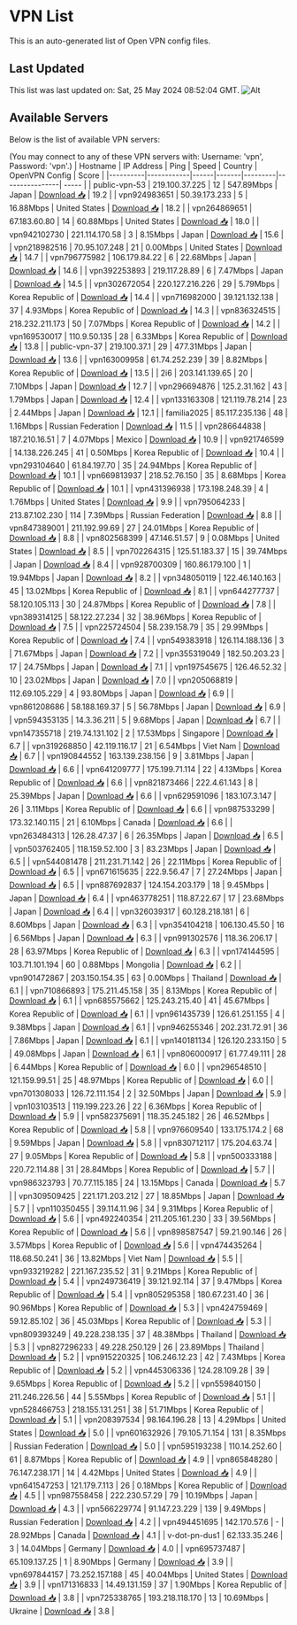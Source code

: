 # VPN List

This is an auto-generated list of Open VPN config files.

## Last Updated

This list was last updated on: Sat, 25 May 2024 08:52:04 GMT.
![Alt](https://repobeats.axiom.co/api/embed/186b98318ef1479477931607c1ad7d823f12451f.svg "Repobeats analytics image")

## Available Servers

Below is the list of available VPN servers:

(You may connect to any of these VPN servers with: Username: 'vpn', Password: 'vpn'.)
| Hostname | IP Address | Ping | Speed | Country | OpenVPN Config | Score |
|----------|------------|------|-------|---------|----------------| ----- |
| public-vpn-53 | 219.100.37.225 | 12 | 547.89Mbps | Japan | [Download 📥](./configs/server_0_JP.ovpn) | 19.2 |
| vpn924983651 | 50.39.173.233 | 5 | 16.88Mbps | United States | [Download 📥](./configs/server_1_US.ovpn) | 18.2 |
| vpn264869651 | 67.183.60.80 | 14 | 60.88Mbps | United States | [Download 📥](./configs/server_2_US.ovpn) | 18.0 |
| vpn942102730 | 221.114.170.58 | 3 | 8.15Mbps | Japan | [Download 📥](./configs/server_3_JP.ovpn) | 15.6 |
| vpn218982516 | 70.95.107.248 | 21 | 0.00Mbps | United States | [Download 📥](./configs/server_4_US.ovpn) | 14.7 |
| vpn796775982 | 106.179.84.22 | 6 | 22.68Mbps | Japan | [Download 📥](./configs/server_5_JP.ovpn) | 14.6 |
| vpn392253893 | 219.117.28.89 | 6 | 7.47Mbps | Japan | [Download 📥](./configs/server_6_JP.ovpn) | 14.5 |
| vpn302672054 | 220.127.216.226 | 29 | 5.79Mbps | Korea Republic of | [Download 📥](./configs/server_7_KR.ovpn) | 14.4 |
| vpn716982000 | 39.121.132.138 | 37 | 4.93Mbps | Korea Republic of | [Download 📥](./configs/server_8_KR.ovpn) | 14.3 |
| vpn836324515 | 218.232.211.173 | 50 | 7.07Mbps | Korea Republic of | [Download 📥](./configs/server_9_KR.ovpn) | 14.2 |
| vpn169530017 | 110.9.50.135 | 28 | 6.33Mbps | Korea Republic of | [Download 📥](./configs/server_10_KR.ovpn) | 13.8 |
| public-vpn-37 | 219.100.37.1 | 29 | 477.31Mbps | Japan | [Download 📥](./configs/server_11_JP.ovpn) | 13.6 |
| vpn163009958 | 61.74.252.239 | 39 | 8.82Mbps | Korea Republic of | [Download 📥](./configs/server_12_KR.ovpn) | 13.5 |
| 2i6 | 203.141.139.65 | 20 | 7.10Mbps | Japan | [Download 📥](./configs/server_13_JP.ovpn) | 12.7 |
| vpn296694876 | 125.2.31.162 | 43 | 1.79Mbps | Japan | [Download 📥](./configs/server_14_JP.ovpn) | 12.4 |
| vpn133163308 | 121.119.78.214 | 23 | 2.44Mbps | Japan | [Download 📥](./configs/server_15_JP.ovpn) | 12.1 |
| familia2025 | 85.117.235.136 | 48 | 1.16Mbps | Russian Federation | [Download 📥](./configs/server_16_RU.ovpn) | 11.5 |
| vpn286644838 | 187.210.16.51 | 7 | 4.07Mbps | Mexico | [Download 📥](./configs/server_17_MX.ovpn) | 10.9 |
| vpn921746599 | 14.138.226.245 | 41 | 0.50Mbps | Korea Republic of | [Download 📥](./configs/server_18_KR.ovpn) | 10.4 |
| vpn293104640 | 61.84.197.70 | 35 | 24.94Mbps | Korea Republic of | [Download 📥](./configs/server_19_KR.ovpn) | 10.1 |
| vpn669813937 | 218.52.76.150 | 35 | 8.68Mbps | Korea Republic of | [Download 📥](./configs/server_20_KR.ovpn) | 10.1 |
| vpn431396938 | 173.198.248.39 | 4 | 1.76Mbps | United States | [Download 📥](./configs/server_21_US.ovpn) | 9.9 |
| vpn795064233 | 213.87.102.230 | 114 | 7.39Mbps | Russian Federation | [Download 📥](./configs/server_22_RU.ovpn) | 8.8 |
| vpn847389001 | 211.192.99.69 | 27 | 24.01Mbps | Korea Republic of | [Download 📥](./configs/server_23_KR.ovpn) | 8.8 |
| vpn802568399 | 47.146.51.57 | 9 | 0.08Mbps | United States | [Download 📥](./configs/server_24_US.ovpn) | 8.5 |
| vpn702264315 | 125.51.183.37 | 15 | 39.74Mbps | Japan | [Download 📥](./configs/server_25_JP.ovpn) | 8.4 |
| vpn928700309 | 160.86.179.100 | 1 | 19.94Mbps | Japan | [Download 📥](./configs/server_26_JP.ovpn) | 8.2 |
| vpn348050119 | 122.46.140.163 | 45 | 13.02Mbps | Korea Republic of | [Download 📥](./configs/server_27_KR.ovpn) | 8.1 |
| vpn644277737 | 58.120.105.113 | 30 | 24.87Mbps | Korea Republic of | [Download 📥](./configs/server_28_KR.ovpn) | 7.8 |
| vpn389314125 | 58.122.27.234 | 32 | 38.96Mbps | Korea Republic of | [Download 📥](./configs/server_29_KR.ovpn) | 7.5 |
| vpn225724504 | 58.239.158.79 | 35 | 29.99Mbps | Korea Republic of | [Download 📥](./configs/server_30_KR.ovpn) | 7.4 |
| vpn549383918 | 126.114.188.136 | 3 | 71.67Mbps | Japan | [Download 📥](./configs/server_31_JP.ovpn) | 7.2 |
| vpn355319049 | 182.50.203.23 | 17 | 24.75Mbps | Japan | [Download 📥](./configs/server_32_JP.ovpn) | 7.1 |
| vpn197545675 | 126.46.52.32 | 10 | 23.02Mbps | Japan | [Download 📥](./configs/server_33_JP.ovpn) | 7.0 |
| vpn205068819 | 112.69.105.229 | 4 | 93.80Mbps | Japan | [Download 📥](./configs/server_34_JP.ovpn) | 6.9 |
| vpn861208686 | 58.188.169.37 | 5 | 56.78Mbps | Japan | [Download 📥](./configs/server_35_JP.ovpn) | 6.9 |
| vpn594353135 | 14.3.36.211 | 5 | 9.68Mbps | Japan | [Download 📥](./configs/server_36_JP.ovpn) | 6.7 |
| vpn147355718 | 219.74.131.102 | 2 | 17.53Mbps | Singapore | [Download 📥](./configs/server_37_SG.ovpn) | 6.7 |
| vpn319268850 | 42.119.116.17 | 21 | 6.54Mbps | Viet Nam | [Download 📥](./configs/server_38_VN.ovpn) | 6.7 |
| vpn190844552 | 163.139.238.156 | 9 | 3.81Mbps | Japan | [Download 📥](./configs/server_39_JP.ovpn) | 6.6 |
| vpn641209777 | 175.199.71.114 | 22 | 4.13Mbps | Korea Republic of | [Download 📥](./configs/server_40_KR.ovpn) | 6.6 |
| vpn821873466 | 222.4.61.143 | 8 | 25.39Mbps | Japan | [Download 📥](./configs/server_41_JP.ovpn) | 6.6 |
| vpn629591096 | 183.107.3.147 | 26 | 3.11Mbps | Korea Republic of | [Download 📥](./configs/server_42_KR.ovpn) | 6.6 |
| vpn987533299 | 173.32.140.115 | 21 | 6.10Mbps | Canada | [Download 📥](./configs/server_43_CA.ovpn) | 6.6 |
| vpn263484313 | 126.28.47.37 | 6 | 26.35Mbps | Japan | [Download 📥](./configs/server_44_JP.ovpn) | 6.5 |
| vpn503762405 | 118.159.52.100 | 3 | 83.23Mbps | Japan | [Download 📥](./configs/server_45_JP.ovpn) | 6.5 |
| vpn544081478 | 211.231.71.142 | 26 | 22.11Mbps | Korea Republic of | [Download 📥](./configs/server_46_KR.ovpn) | 6.5 |
| vpn671615635 | 222.9.56.47 | 7 | 27.24Mbps | Japan | [Download 📥](./configs/server_47_JP.ovpn) | 6.5 |
| vpn887692837 | 124.154.203.179 | 18 | 9.45Mbps | Japan | [Download 📥](./configs/server_48_JP.ovpn) | 6.4 |
| vpn463778251 | 118.87.22.67 | 17 | 23.68Mbps | Japan | [Download 📥](./configs/server_49_JP.ovpn) | 6.4 |
| vpn326039317 | 60.128.218.181 | 6 | 8.60Mbps | Japan | [Download 📥](./configs/server_50_JP.ovpn) | 6.3 |
| vpn354104218 | 106.130.45.50 | 16 | 6.56Mbps | Japan | [Download 📥](./configs/server_51_JP.ovpn) | 6.3 |
| vpn991302576 | 118.36.206.17 | 28 | 63.97Mbps | Korea Republic of | [Download 📥](./configs/server_52_KR.ovpn) | 6.3 |
| vpn174144595 | 103.71.101.194 | 60 | 0.88Mbps | Mongolia | [Download 📥](./configs/server_53_MN.ovpn) | 6.2 |
| vpn901472867 | 203.150.154.35 | 63 | 0.00Mbps | Thailand | [Download 📥](./configs/server_54_TH.ovpn) | 6.1 |
| vpn710866893 | 175.211.45.158 | 35 | 8.13Mbps | Korea Republic of | [Download 📥](./configs/server_55_KR.ovpn) | 6.1 |
| vpn685575662 | 125.243.215.40 | 41 | 45.67Mbps | Korea Republic of | [Download 📥](./configs/server_56_KR.ovpn) | 6.1 |
| vpn961435739 | 126.61.251.155 | 4 | 9.38Mbps | Japan | [Download 📥](./configs/server_57_JP.ovpn) | 6.1 |
| vpn946255346 | 202.231.72.91 | 36 | 7.86Mbps | Japan | [Download 📥](./configs/server_58_JP.ovpn) | 6.1 |
| vpn140181134 | 126.120.233.150 | 5 | 49.08Mbps | Japan | [Download 📥](./configs/server_59_JP.ovpn) | 6.1 |
| vpn806000917 | 61.77.49.111 | 28 | 6.44Mbps | Korea Republic of | [Download 📥](./configs/server_60_KR.ovpn) | 6.0 |
| vpn296548510 | 121.159.99.51 | 25 | 48.97Mbps | Korea Republic of | [Download 📥](./configs/server_61_KR.ovpn) | 6.0 |
| vpn701308033 | 126.72.111.154 | 2 | 32.50Mbps | Japan | [Download 📥](./configs/server_62_JP.ovpn) | 5.9 |
| vpn103103513 | 119.199.223.26 | 22 | 6.36Mbps | Korea Republic of | [Download 📥](./configs/server_63_KR.ovpn) | 5.9 |
| vpn582375691 | 118.35.245.182 | 26 | 46.52Mbps | Korea Republic of | [Download 📥](./configs/server_64_KR.ovpn) | 5.8 |
| vpn976609540 | 133.175.174.2 | 68 | 9.59Mbps | Japan | [Download 📥](./configs/server_65_JP.ovpn) | 5.8 |
| vpn830712117 | 175.204.63.74 | 27 | 9.05Mbps | Korea Republic of | [Download 📥](./configs/server_66_KR.ovpn) | 5.8 |
| vpn500333188 | 220.72.114.88 | 31 | 28.84Mbps | Korea Republic of | [Download 📥](./configs/server_67_KR.ovpn) | 5.7 |
| vpn986323793 | 70.77.115.185 | 24 | 13.15Mbps | Canada | [Download 📥](./configs/server_68_CA.ovpn) | 5.7 |
| vpn309509425 | 221.171.203.212 | 27 | 18.85Mbps | Japan | [Download 📥](./configs/server_69_JP.ovpn) | 5.7 |
| vpn110350455 | 39.114.11.96 | 34 | 9.31Mbps | Korea Republic of | [Download 📥](./configs/server_70_KR.ovpn) | 5.6 |
| vpn492240354 | 211.205.161.230 | 33 | 39.56Mbps | Korea Republic of | [Download 📥](./configs/server_71_KR.ovpn) | 5.6 |
| vpn898587547 | 59.21.90.146 | 26 | 3.57Mbps | Korea Republic of | [Download 📥](./configs/server_72_KR.ovpn) | 5.6 |
| vpn474435264 | 118.68.50.241 | 36 | 13.82Mbps | Viet Nam | [Download 📥](./configs/server_73_VN.ovpn) | 5.5 |
| vpn933219282 | 221.167.235.52 | 31 | 9.21Mbps | Korea Republic of | [Download 📥](./configs/server_74_KR.ovpn) | 5.4 |
| vpn249736419 | 39.121.92.114 | 37 | 9.47Mbps | Korea Republic of | [Download 📥](./configs/server_75_KR.ovpn) | 5.4 |
| vpn805295358 | 180.67.231.40 | 36 | 90.96Mbps | Korea Republic of | [Download 📥](./configs/server_76_KR.ovpn) | 5.3 |
| vpn424759469 | 59.12.85.102 | 36 | 45.03Mbps | Korea Republic of | [Download 📥](./configs/server_77_KR.ovpn) | 5.3 |
| vpn809393249 | 49.228.238.135 | 37 | 48.38Mbps | Thailand | [Download 📥](./configs/server_78_TH.ovpn) | 5.3 |
| vpn827296233 | 49.228.250.129 | 26 | 23.89Mbps | Thailand | [Download 📥](./configs/server_79_TH.ovpn) | 5.2 |
| vpn915220325 | 106.246.12.23 | 42 | 7.43Mbps | Korea Republic of | [Download 📥](./configs/server_80_KR.ovpn) | 5.2 |
| vpn445306336 | 124.28.109.28 | 39 | 9.65Mbps | Korea Republic of | [Download 📥](./configs/server_81_KR.ovpn) | 5.2 |
| vpn559840150 | 211.246.226.56 | 44 | 5.55Mbps | Korea Republic of | [Download 📥](./configs/server_82_KR.ovpn) | 5.1 |
| vpn528466753 | 218.155.131.251 | 38 | 51.71Mbps | Korea Republic of | [Download 📥](./configs/server_83_KR.ovpn) | 5.1 |
| vpn208397534 | 98.164.196.28 | 13 | 4.29Mbps | United States | [Download 📥](./configs/server_84_US.ovpn) | 5.0 |
| vpn601632926 | 79.105.71.154 | 131 | 8.35Mbps | Russian Federation | [Download 📥](./configs/server_85_RU.ovpn) | 5.0 |
| vpn595193238 | 110.14.252.60 | 61 | 8.87Mbps | Korea Republic of | [Download 📥](./configs/server_86_KR.ovpn) | 4.9 |
| vpn865848280 | 76.147.238.171 | 14 | 4.42Mbps | United States | [Download 📥](./configs/server_87_US.ovpn) | 4.9 |
| vpn641547253 | 121.179.7.113 | 26 | 0.18Mbps | Korea Republic of | [Download 📥](./configs/server_88_KR.ovpn) | 4.5 |
| vpn987558458 | 222.230.57.29 | 79 | 10.19Mbps | Japan | [Download 📥](./configs/server_89_JP.ovpn) | 4.3 |
| vpn566229774 | 91.147.23.229 | 139 | 9.49Mbps | Russian Federation | [Download 📥](./configs/server_90_RU.ovpn) | 4.2 |
| vpn494451695 | 142.170.57.6 | - | 28.92Mbps | Canada | [Download 📥](./configs/server_91_CA.ovpn) | 4.1 |
| v-dot-pn-dus1 | 62.133.35.246 | 3 | 14.04Mbps | Germany | [Download 📥](./configs/server_92_DE.ovpn) | 4.0 |
| vpn695737487 | 65.109.137.25 | 1 | 8.90Mbps | Germany | [Download 📥](./configs/server_93_DE.ovpn) | 3.9 |
| vpn697844157 | 73.252.157.188 | 45 | 40.04Mbps | United States | [Download 📥](./configs/server_94_US.ovpn) | 3.9 |
| vpn171316833 | 14.49.131.159 | 37 | 1.90Mbps | Korea Republic of | [Download 📥](./configs/server_95_KR.ovpn) | 3.8 |
| vpn725338765 | 193.218.118.170 | 13 | 10.69Mbps | Ukraine | [Download 📥](./configs/server_96_UA.ovpn) | 3.8 |
